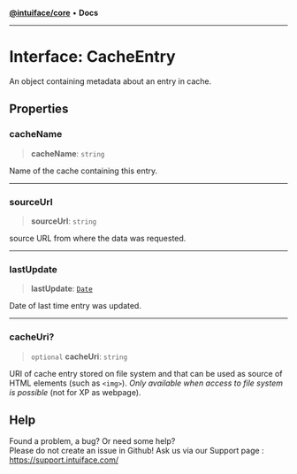 [**@intuiface/core**](../README.md) • **Docs**

***

# Interface: CacheEntry

An object containing metadata about an entry in cache.

## Properties

### cacheName

> **cacheName**: `string`

Name of the cache containing this entry.

***

### sourceUrl

> **sourceUrl**: `string`

source URL from where the data was requested.

***

### lastUpdate

> **lastUpdate**: [`Date`](https://developer.mozilla.org/en-US/docs/Web/JavaScript/Reference/Global_Objects/Date)

Date of last time entry was updated.

***

### cacheUri?

> `optional` **cacheUri**: `string`

URI of cache entry stored on file system and that can be used as source of HTML elements (such as `<img>`). _Only available when access to file system is possible_ (not for XP as webpage).


## Help
Found a problem, a bug? Or need some help?  
Please do not create an issue in Github! Ask us via our Support page : https://support.intuiface.com/